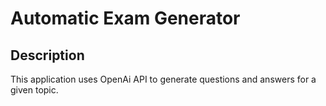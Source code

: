 # Automatic Exam Generator
## Description
This application uses OpenAi API to generate questions and answers for a given topic.
